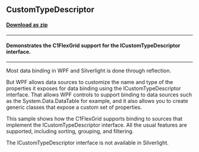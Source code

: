 ## CustomTypeDescriptor
#### [Download as zip](https://downgit.github.io/#/home?url=https://github.com/GrapeCity/ComponentOne-WPF-Samples/tree/master/\NET_4.5.2\C1.WPF.FlexGrid\CS\CustomTypeDescriptor)
____
#### Demonstrates the C1FlexGrid support for the ICustomTypeDescriptor interface.
____
Most data binding in WPF and Silverlight is done through reflection.

But WPF allows data sources to customize the name and type of the properties
it exposes for data binding using the ICustomTypeDescriptor interface. That
allows WPF controls to support binding to data sources such as the 
System.Data.DataTable for example, and it also allows you to create generic
classes that expose a custom set of properties.

This sample shows how the C1FlexGrid supports binding to sources that
implement the ICustomTypeDescriptor interface. All the usual features are 
supported, including sorting, grouping, and filtering.

The ICustomTypeDescriptor interface is not available in Silverlight.

